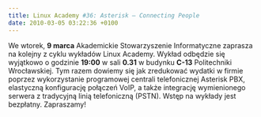 ```yaml
---
title: Linux Academy #36: Asterisk – Connecting People
date: 2010-03-05 03:22:36 +0100
---
```

We wtorek, **9 marca** Akademickie Stowarzyszenie Informatyczne zaprasza na kolejny z cyklu wykładów Linux Academy. Wykład odbędzie się wyjątkowo o godzinie **19:00** w sali **0.31** w budynku **C-13** Politechniki Wrocławskiej. Tym razem dowiemy się jak zredukować wydatki w firmie poprzez wykorzystanie programowej centrali telefonicznej Asterisk PBX, elastyczną konfigurację połączeń VoIP, a także integrację wymienionego serwera z tradycyjną linią telefoniczną (PSTN). Wstęp na wykłady jest bezpłatny. Zapraszamy!

